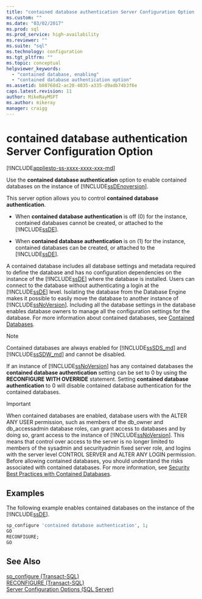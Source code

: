 ```yaml
---
title: "contained database authentication Server Configuration Option | Microsoft Docs"
ms.custom: ""
ms.date: "03/02/2017"
ms.prod: sql
ms.prod_service: high-availability
ms.reviewer: ""
ms.suite: "sql"
ms.technology: configuration
ms.tgt_pltfrm: ""
ms.topic: conceptual
helpviewer_keywords: 
  - "contained database, enabling"
  - "contained database authentication option"
ms.assetid: b80768d2-ac20-4035-a335-d9adb74b3f6e
caps.latest.revision: 11
author: MikeRayMSFT
ms.author: mikeray
manager: craigg
---
```

# contained database authentication Server Configuration Option
[!INCLUDE[appliesto-ss-xxxx-xxxx-xxx-md](../../includes/appliesto-ss-xxxx-xxxx-xxx-md.md)]

  Use the **contained database authentication** option to enable contained databases on the instance of [!INCLUDE[ssDEnoversion](../../includes/ssdenoversion-md.md)].  
  
 This server option allows you to control **contained database authentication**.  
  
-   When **contained database authentication** is off (0) for the instance, contained databases cannot be created, or attached to the [!INCLUDE[ssDE](../../includes/ssde-md.md)].  
  
-   When **contained database authentication** is on (1) for the instance, contained databases can be created, or attached to the [!INCLUDE[ssDE](../../includes/ssde-md.md)].  
  
 A contained database includes all database settings and metadata required to define the database and has no configuration dependencies on the instance of the [!INCLUDE[ssDE](../../includes/ssde-md.md)] where the database is installed. Users can connect to the database without authenticating a login at the [!INCLUDE[ssDE](../../includes/ssde-md.md)] level. Isolating the database from the Database Engine makes it possible to easily move the database to another instance of [!INCLUDE[ssNoVersion](../../includes/ssnoversion-md.md)]. Including all the database settings in the database enables database owners to manage all the configuration settings for the database. For more information about contained databases, see [Contained Databases](../../relational-databases/databases/contained-databases.md).  

> [!NOTE]
> Contained databases are always enabled for [!INCLUDE[ssSDS_md](../../includes/sssds-md.md)] and [!INCLUDE[ssSDW_md](../../includes/sssdw-md.md)] and cannot be disabled.
  
 If an instance of [!INCLUDE[ssNoVersion](../../includes/ssnoversion-md.md)] has any contained databases the **contained database authentication** setting can be set to 0 by using the **RECONFIGURE WITH OVERRIDE** statement. Setting **contained database authentication** to 0 will disable contained database authentication for the contained databases.  
  
> [!IMPORTANT]  
>  When contained databases are enabled, database users with the ALTER ANY USER permission, such as members of the db_owner and db_accessadmin database roles, can grant access to databases and by doing so, grant access to the instance of [!INCLUDE[ssNoVersion](../../includes/ssnoversion-md.md)]. This means that control over access to the server is no longer limited to members of the sysadmin and securityadmin fixed server role, and logins with the server level CONTROL SERVER and ALTER ANY LOGIN permission. Before allowing contained databases, you should understand the risks associated with contained databases. For more information, see [Security Best Practices with Contained Databases](../../relational-databases/databases/security-best-practices-with-contained-databases.md).  
  
## Examples  
 The following example enables contained databases on the instance of the [!INCLUDE[ssDE](../../includes/ssde-md.md)].  
  
```sql  
sp_configure 'contained database authentication', 1;  
GO  
RECONFIGURE;  
GO  
```  
  
## See Also  
 [sp_configure &#40;Transact-SQL&#41;](../../relational-databases/system-stored-procedures/sp-configure-transact-sql.md)   
 [RECONFIGURE &#40;Transact-SQL&#41;](../../t-sql/language-elements/reconfigure-transact-sql.md)   
 [Server Configuration Options &#40;SQL Server&#41;](../../database-engine/configure-windows/server-configuration-options-sql-server.md)  
  
  
